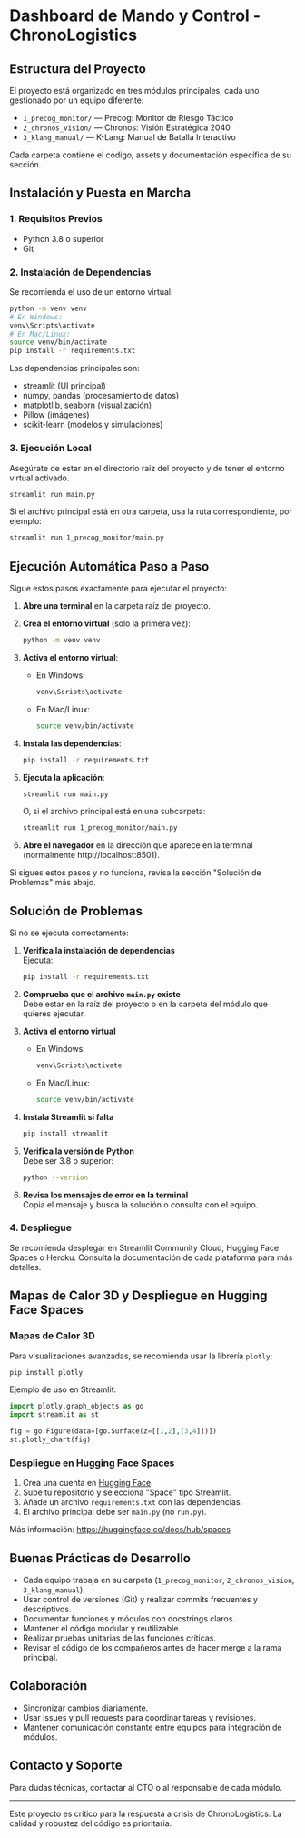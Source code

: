 # Dashboard de Mando y Control - ChronoLogistics

## Estructura del Proyecto

El proyecto está organizado en tres módulos principales, cada uno gestionado por un equipo diferente:

- `1_precog_monitor/` — Precog: Monitor de Riesgo Táctico
- `2_chronos_vision/` — Chronos: Visión Estratégica 2040
- `3_klang_manual/` — K-Lang: Manual de Batalla Interactivo

Cada carpeta contiene el código, assets y documentación específica de su sección.

## Instalación y Puesta en Marcha

### 1. Requisitos Previos
- Python 3.8 o superior
- Git

### 2. Instalación de Dependencias

Se recomienda el uso de un entorno virtual:

```bash
python -m venv venv
# En Windows:
venv\Scripts\activate
# En Mac/Linux:
source venv/bin/activate
pip install -r requirements.txt
```

Las dependencias principales son:
- streamlit (UI principal)
- numpy, pandas (procesamiento de datos)
- matplotlib, seaborn (visualización)
- Pillow (imágenes)
- scikit-learn (modelos y simulaciones)

### 3. Ejecución Local

Asegúrate de estar en el directorio raíz del proyecto y de tener el entorno virtual activado.

```bash
streamlit run main.py
```

Si el archivo principal está en otra carpeta, usa la ruta correspondiente, por ejemplo:
```bash
streamlit run 1_precog_monitor/main.py
```

## Ejecución Automática Paso a Paso

Sigue estos pasos exactamente para ejecutar el proyecto:

1. **Abre una terminal** en la carpeta raíz del proyecto.

2. **Crea el entorno virtual** (solo la primera vez):
   ```bash
   python -m venv venv
   ```

3. **Activa el entorno virtual**:
   - En Windows:
     ```bash
     venv\Scripts\activate
     ```
   - En Mac/Linux:
     ```bash
     source venv/bin/activate
     ```

4. **Instala las dependencias**:
   ```bash
   pip install -r requirements.txt
   ```

5. **Ejecuta la aplicación**:
   ```bash
   streamlit run main.py
   ```
   O, si el archivo principal está en una subcarpeta:
   ```bash
   streamlit run 1_precog_monitor/main.py
   ```

6. **Abre el navegador** en la dirección que aparece en la terminal (normalmente http://localhost:8501).

Si sigues estos pasos y no funciona, revisa la sección "Solución de Problemas" más abajo.

## Solución de Problemas

Si no se ejecuta correctamente:

1. **Verifica la instalación de dependencias**  
   Ejecuta:
   ```bash
   pip install -r requirements.txt
   ```

2. **Comprueba que el archivo `main.py` existe**  
   Debe estar en la raíz del proyecto o en la carpeta del módulo que quieres ejecutar.

3. **Activa el entorno virtual**  
   - En Windows:
     ```bash
     venv\Scripts\activate
     ```
   - En Mac/Linux:
     ```bash
     source venv/bin/activate
     ```

4. **Instala Streamlit si falta**  
   ```bash
   pip install streamlit
   ```

5. **Verifica la versión de Python**  
   Debe ser 3.8 o superior:
   ```bash
   python --version
   ```

6. **Revisa los mensajes de error en la terminal**  
   Copia el mensaje y busca la solución o consulta con el equipo.

### 4. Despliegue

Se recomienda desplegar en Streamlit Community Cloud, Hugging Face Spaces o Heroku. Consulta la documentación de cada plataforma para más detalles.

## Mapas de Calor 3D y Despliegue en Hugging Face Spaces

### Mapas de Calor 3D
Para visualizaciones avanzadas, se recomienda usar la librería `plotly`:

```bash
pip install plotly
```

Ejemplo de uso en Streamlit:
```python
import plotly.graph_objects as go
import streamlit as st

fig = go.Figure(data=[go.Surface(z=[[1,2],[3,4]])])
st.plotly_chart(fig)
```

### Despliegue en Hugging Face Spaces
1. Crea una cuenta en [Hugging Face](https://huggingface.co/).
2. Sube tu repositorio y selecciona "Space" tipo Streamlit.
3. Añade un archivo `requirements.txt` con las dependencias.
4. El archivo principal debe ser `main.py` (no `run.py`).

Más información: https://huggingface.co/docs/hub/spaces

## Buenas Prácticas de Desarrollo

- Cada equipo trabaja en su carpeta (`1_precog_monitor`, `2_chronos_vision`, `3_klang_manual`).
- Usar control de versiones (Git) y realizar commits frecuentes y descriptivos.
- Documentar funciones y módulos con docstrings claros.
- Mantener el código modular y reutilizable.
- Realizar pruebas unitarias de las funciones críticas.
- Revisar el código de los compañeros antes de hacer merge a la rama principal.

## Colaboración

- Sincronizar cambios diariamente.
- Usar issues y pull requests para coordinar tareas y revisiones.
- Mantener comunicación constante entre equipos para integración de módulos.

## Contacto y Soporte

Para dudas técnicas, contactar al CTO o al responsable de cada módulo.

---

Este proyecto es crítico para la respuesta a crisis de ChronoLogistics. La calidad y robustez del código es prioritaria.